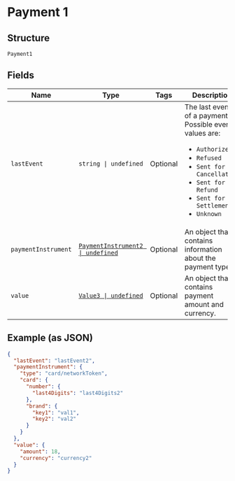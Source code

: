 
# Payment 1

## Structure

`Payment1`

## Fields

| Name | Type | Tags | Description |
|  --- | --- | --- | --- |
| `lastEvent` | `string \| undefined` | Optional | The last event of a payment. Possible event values are:<ul><li>`Authorized`</li><li>`Refused`</li><li>`Sent for Cancellation`</li><li>`Sent for Refund`</li><li>`Sent for Settlement`</li><li>`Unknown`</li></ul> |
| `paymentInstrument` | [`PaymentInstrument2 \| undefined`](../../doc/models/payment-instrument-2.md) | Optional | An object that contains information about the payment type. |
| `value` | [`Value3 \| undefined`](../../doc/models/value-3.md) | Optional | An object that contains payment amount and currency. |

## Example (as JSON)

```json
{
  "lastEvent": "lastEvent2",
  "paymentInstrument": {
    "type": "card/networkToken",
    "card": {
      "number": {
        "last4Digits": "last4Digits2"
      },
      "brand": {
        "key1": "val1",
        "key2": "val2"
      }
    }
  },
  "value": {
    "amount": 18,
    "currency": "currency2"
  }
}
```

